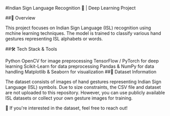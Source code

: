 #Indian Sign Language Recognition 🤟 | Deep Learning Project

##📌 Overview

This project focuses on Indian Sign Language (ISL) recognition using mchine learning techniques. The model is trained to classify various hand gestures representing ISL alphabets or words. 

##🛠️ Tech Stack & Tools

Python
OpenCV for image preprocessing
TensorFlow / PyTorch for deep learning
Scikit-Learn for data preprocessing
Pandas & NumPy for data handling
Matplotlib & Seaborn for visualization
##📂 Dataset Information

The dataset consists of images of hand gestures representing Indian Sign Language (ISL) symbols. Due to size constraints, the CSV file and dataset are not uploaded to this repository. However, you can use publicly available ISL datasets or collect your own gesture images for training.

🔹 If you're interested in the dataset, feel free to reach out!
